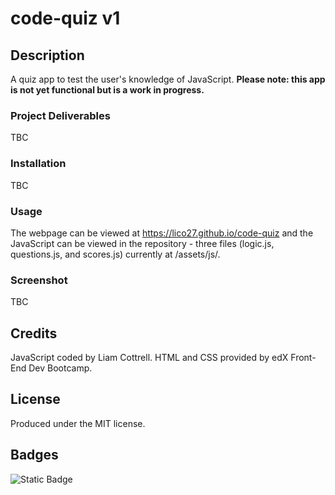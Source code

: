 # code-quiz v1

## Description
A quiz app to test the user's knowledge of JavaScript. **Please note: this app is not yet functional but is a work in progress.**

### Project Deliverables
TBC

### Installation
TBC

### Usage
The webpage can be viewed at https://lico27.github.io/code-quiz and the JavaScript can be viewed in the repository - three files (logic.js, questions.js, and scores.js) currently at /assets/js/.

### Screenshot
TBC

## Credits
JavaScript coded by Liam Cottrell. HTML and CSS provided by edX Front-End Dev Bootcamp. 

## License
Produced under the MIT license.

## Badges
![Static Badge](https://img.shields.io/badge/project-in_progress-blue)


